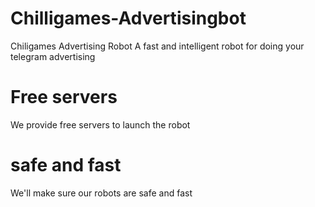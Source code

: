 # Chilligames-Advertisingbot
Chiligames Advertising Robot A fast and intelligent robot for doing your telegram advertising
# Free servers
We provide free servers to launch the robot
# safe and fast
We'll make sure our robots are safe and fast


